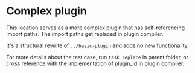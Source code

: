 # Complex plugin

This location serves as a more complex plugin that has self-referencing
import paths. The import paths get replaced in plugin compiler.

It's a structural rewrite of `../basic-plugin` and adds no new functionality.

For more details about the test case, run `task replace` in parent folder,
or cross reference with the implementation of plugin_id in plugin compiler.
